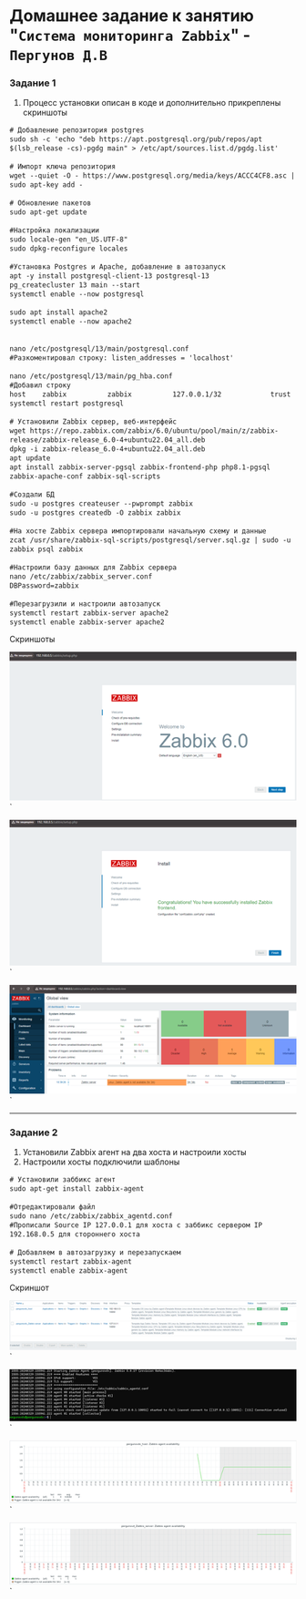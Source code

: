 # Домашнее задание к занятию "`Система мониторинга Zabbix`" - `Пергунов Д.В`

### Задание 1

1. Процесс установки описан в коде и дополнительно прикреплены скриншоты

```
# Добавление репозитория postgres
sudo sh -c 'echo "deb https://apt.postgresql.org/pub/repos/apt $(lsb_release -cs)-pgdg main" > /etc/apt/sources.list.d/pgdg.list'

# Импорт ключа репозитория
wget --quiet -O - https://www.postgresql.org/media/keys/ACCC4CF8.asc | sudo apt-key add -

# Обновление пакетов
sudo apt-get update

#Настройка локализации
sudo locale-gen "en_US.UTF-8"
sudo dpkg-reconfigure locales

#Установка Postgres и Apache, добавление в автозапуск
apt -y install postgresql-client-13 postgresql-13
pg_createcluster 13 main --start
systemctl enable --now postgresql

sudo apt install apache2
systemctl enable --now apache2


nano /etc/postgresql/13/main/postgresql.conf
#Разкоментировал строку: listen_addresses = 'localhost'

nano /etc/postgresql/13/main/pg_hba.conf
#Добавил строку
host    zabbix          zabbix          127.0.0.1/32            trust
systemctl restart postgresql

# Установили Zabbix сервер, веб-интерфейс
wget https://repo.zabbix.com/zabbix/6.0/ubuntu/pool/main/z/zabbix-release/zabbix-release_6.0-4+ubuntu22.04_all.deb
dpkg -i zabbix-release_6.0-4+ubuntu22.04_all.deb
apt update
apt install zabbix-server-pgsql zabbix-frontend-php php8.1-pgsql zabbix-apache-conf zabbix-sql-scripts

#Создали БД
sudo -u postgres createuser --pwprompt zabbix
sudo -u postgres createdb -O zabbix zabbix

#На хосте Zabbix сервера импортировали начальную схему и данные
zcat /usr/share/zabbix-sql-scripts/postgresql/server.sql.gz | sudo -u zabbix psql zabbix

#Настроили базу данных для Zabbix сервера
nano /etc/zabbix/zabbix_server.conf
DBPassword=zabbix

#Перезагрузили и настроили автозапуск
systemctl restart zabbix-server apache2
systemctl enable zabbix-server apache2

```

Скриншоты 

![Название скриншота 1](https://github.com/dimindrol/hw-02_Zabbix_part1/blob/ff3cdf483706a8b8915dd35b507730b14adea9f7/img/zabbix1.png)`

![Название скриншота 1](https://github.com/dimindrol/hw-02_Zabbix_part1/blob/ff3cdf483706a8b8915dd35b507730b14adea9f7/img/zabbix2.png)`

![Название скриншота 1](https://github.com/dimindrol/hw-02_Zabbix_part1/blob/ff3cdf483706a8b8915dd35b507730b14adea9f7/img/zabbix3.png)`

---

### Задание 2


1. Установили Zabbix агент на два хоста и настроили хосты
2. Настроили хосты подключили шаблоны


```
# Установили заббикс агент
sudo apt-get install zabbix-agent

#Отредактировали файл
sudo nano /etc/zabbix/zabbix_agentd.conf
#Прописали Source IP 127.0.0.1 для хоста с заббикс сервером IP 192.168.0.5 для стороннего хоста

# Добавляем в автозагрузку и перезапускаем
systemctl restart zabbix-agent
systemctl enable zabbix-agent
```

Скриншот

![Название скриншота 1](https://github.com/dimindrol/hw-02_Zabbix_part1/blob/2c757c0574ed2ccff4ab640e8996df4d21caa95f/img/zabbix4.png)`

![Название скриншота 1](https://github.com/dimindrol/hw-02_Zabbix_part1/blob/2c757c0574ed2ccff4ab640e8996df4d21caa95f/img/zabbix5.png)`

![Название скриншота 1](https://github.com/dimindrol/hw-02_Zabbix_part1/blob/2c757c0574ed2ccff4ab640e8996df4d21caa95f/img/zabbix6.png)`

![Название скриншота 1](https://github.com/dimindrol/hw-02_Zabbix_part1/blob/2c757c0574ed2ccff4ab640e8996df4d21caa95f/img/zabbix7.png)`


